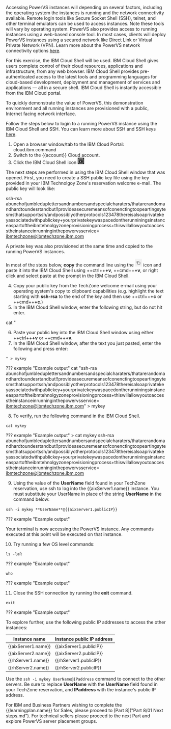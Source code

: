Accessing PowerVS instances will depending on several factors, including the operating system the instances is running and the network connectivity available. Remote login tools like Secure Socket Shell (SSH), telnet, and other terminal emulators can be used to access instances. Note these tools will vary by operating system. PowerVS also provides access to running instances using a web-based console tool. In most cases, clients will deploy PowerVS instances using a secured network like Direct Link or Virtual Private Network (VPN). Learn more about the PowerVS network connectivity options <a href="https://cloud.ibm.com/docs/power-iaas?topic=power-iaas-about-virtual-server#public-private-networks" target="_blank">here</a>.

For this exercise, the IBM Cloud Shell will be used. IBM Cloud Shell gives users complete control of their cloud resources, applications and infrastructure, from any web browser. IBM Cloud Shell provides pre-authenticated access to the latest tools and programming languages for cloud-based development, deployment and management of services and applications — all in a secure shell. IBM Cloud Shell is instantly accessible from the IBM Cloud portal.

To quickly demonstrate the value of PowerVS, this demonstration environment and all running instances are provisioned with a public, Internet facing network interface.

Follow the steps below to login to a running PowerVS instance using the IBM Cloud Shell and SSH. You can learn more about SSH and SSH keys <a href="https://en.wikipedia.org/wiki/Secure_Shell" target="_blank">here</a>.

1. Open a browser window/tab to the IBM Cloud Portal: cloud.ibm.command
2. Switch to the {{account}} Cloud account.
3. Click the IBM Cloud Shell icon ![](_attachments/CloudShellIcon.png)

The next steps are performed in using the IBM Cloud Shell window that was opened. First, you need to create a SSH public key file using the key provided in your IBM Technolgoy Zone's reservation welcome e-mail. The public key will look like:

ssh-rsa abunchofjumbleduplettersandnumbersandspecialcharaters/thatarerandomandhardtoundesrtandbut!!provideasecuremeansofconenctingtoopeartingsytesmsthatsupportssh/andpossiblyotherprotocols123478thereisalsoaprivatekeyassociatedwithpublickey+yourprivatekeywaspacedontherunniningsinstanceaspartoftheibmtehnolgyzoneprovisioningprocess+thiswillallowyoutoaccesstheinstanceinrunninginthepowervsservice= ibmtechzone@ibmtechzone.ibm.com

A private key was also provisioned at the same time and copied to the running PowerVS instances.

In most of the steps below, **copy** the command line using the ![](_attachments/CopyToClipboard.png) icon and paste it into the IBM Cloud Shell using ++ctrl++**+v**, ++cmd++**+v**, or right click and select paste at the prompt in the IBM Cloud Shell.

4. Copy your public key from the TechZone welcome e-mail using your operating system's copy to clipboard capabilities (e.g. highlight the text starting with **ssh-rsa** to the end of the key and then use ++ctrl++**+c** or ++cmd++**+c**.)
5. In the IBM Cloud Shell window, enter the following string, but do not hit enter.

cat "

6. Paste your public key into the IBM Cloud Shell window using either ++ctrl++**+v** or ++cmd++**+v**.
7. In the IBM Cloud Shell window, after the text you just pasted, enter the following and press enter:

```
" > mykey
```

??? example "Example output"
    cat "ssh-rsa abunchofjumbleduplettersandnumbersandspecialcharaters/thatarerandomandhardtoundesrtandbut!!provideasecuremeansofconenctingtoopeartingsytesmsthatsupportssh/andpossiblyotherprotocols123478thereisalsoaprivatekeyassociatedwithpublickey+yourprivatekeywaspacedontherunniningsinstanceaspartoftheibmtehnolgyzoneprovisioningprocess+thiswillallowyoutoaccesstheinstanceinrunninginthepowervsservice= ibmtechzone@ibmtechzone.ibm.com" > mykey


8. To verify, run the following command in the IBM Cloud Shell.

```
cat mykey
```

??? example "Example output"
    > cat mykey
    ssh-rsa abunchofjumbleduplettersandnumbersandspecialcharaters/thatarerandomandhardtoundesrtandbut!!provideasecuremeansofconenctingtoopeartingsytesmsthatsupportssh/andpossiblyotherprotocols123478thereisalsoaprivatekeyassociatedwithpublickey+yourprivatekeywaspacedontherunniningsinstanceaspartoftheibmtehnolgyzoneprovisioningprocess+thiswillallowyoutoaccesstheinstanceinrunninginthepowervsservice= ibmtechzone@ibmtechzone.ibm.com


9. Using the value of the **UserName** field found in your TechZone reservation, use ssh to log into the {{aixServer1.name}} instance. You must substitute your UserName in place of the string **UserName** in the command below:

```ssh -i mykey **UserName**@{{aixServer1.publicIP}}```

??? example "Example output"

Your terminal is now accessing the PowerVS instance. Any commands executed at this point will be executed on that instance.

10. Try running a few OS level commands:

```
ls -laR
```

??? example "Example output"

```
who
```

??? example "Example output"

11. Close the SSH connection by running the **exit** command.

```
exit
```

??? example "Example output"

To explore further, use the following public IP addresses to access the other instances:

| Instance name | Instance public IP address |
| ------------- | -------------------------- |
| {{aixServer1.name}} | {{aixServer1.publicIP}} |
| {{aixServer2.name}} | {{aixServer2.publicIP}} |
| {{rhServer1.name}} | {{rhServer1.publicIP}} |
| {{rhServer2.name}} | {{rhServer2.publicIP}} |


Use the ```ssh -i mykey UserName@IPaddress``` command to connect to the other servers. Be sure to replace **UserName** with the **UserName** field found in your TechZone reservation, and **IPaddress** with the instance's public IP address.

For IBM and Business Partners wishing to complete the {{learningplan.name}} for Sales, please proceed to [Part 8]("Part 8/01 Next steps.md"). For technical sellers please proceed to the next Part and explore PowerVS server placement groups.
